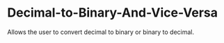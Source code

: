 # Decimal-to-Binary-And-Vice-Versa
Allows the user to convert decimal to binary or binary to decimal.
